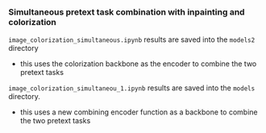 ### Simultaneous pretext task combination with inpainting and colorization

`image_colorization_simultaneous.ipynb` results are saved into the `models2` directory
  * this uses the colorization backbone as the encoder to combine the two pretext tasks

`image_colorization_simultaneou_1.ipynb` results are saved into the `models` directory.
  * this uses a new combining encoder function as a backbone to combine the two pretext tasks
